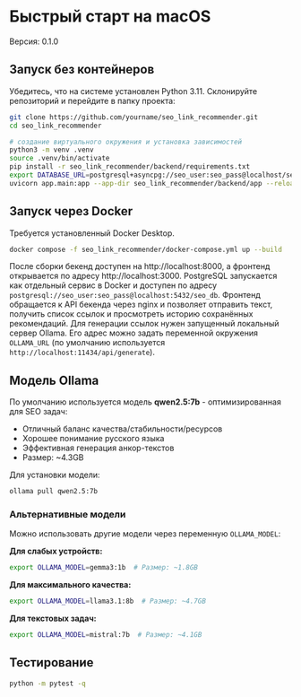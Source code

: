 # Быстрый старт на macOS

Версия: 0.1.0

## Запуск без контейнеров

Убедитесь, что на системе установлен Python 3.11.
Склонируйте репозиторий и перейдите в папку проекта:

```bash
git clone https://github.com/yourname/seo_link_recommender.git
cd seo_link_recommender
```

```bash
# создание виртуального окружения и установка зависимостей
python3 -m venv .venv
source .venv/bin/activate
pip install -r seo_link_recommender/backend/requirements.txt
export DATABASE_URL=postgresql+asyncpg://seo_user:seo_pass@localhost/seo_db
uvicorn app.main:app --app-dir seo_link_recommender/backend/app --reload
```

## Запуск через Docker

Требуется установленный Docker Desktop.

```bash
docker compose -f seo_link_recommender/docker-compose.yml up --build
```

После сборки бекенд доступен на http://localhost:8000, а фронтенд
открывается по адресу http://localhost:3000. PostgreSQL запускается как
отдельный сервис в Docker и доступен по адресу
`postgresql://seo_user:seo_pass@localhost:5432/seo_db`.
Фронтенд обращается к API бекенда через nginx и позволяет отправить текст,
получить список ссылок и просмотреть историю сохранённых рекомендаций.
Для генерации ссылок нужен запущенный локальный сервер Ollama. Его адрес можно
задать переменной окружения `OLLAMA_URL` (по умолчанию используется
`http://localhost:11434/api/generate`).

## Модель Ollama

По умолчанию используется модель **qwen2.5:7b** - оптимизированная для SEO задач:
- Отличный баланс качества/стабильности/ресурсов
- Хорошее понимание русского языка  
- Эффективная генерация анкор-текстов
- Размер: ~4.3GB

Для установки модели:
```bash
ollama pull qwen2.5:7b
```

### Альтернативные модели

Можно использовать другие модели через переменную `OLLAMA_MODEL`:

**Для слабых устройств:**
```bash
export OLLAMA_MODEL=gemma3:1b  # Размер: ~1.8GB
```

**Для максимального качества:**
```bash
export OLLAMA_MODEL=llama3.1:8b  # Размер: ~4.7GB
```

**Для текстовых задач:**
```bash
export OLLAMA_MODEL=mistral:7b  # Размер: ~4.1GB
```

## Тестирование

```bash
python -m pytest -q
```
